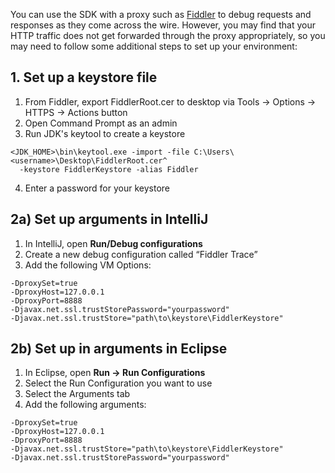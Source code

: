 You can use the SDK with a proxy such as [Fiddler](https://www.telerik.com/fiddler) to debug requests and responses as they come across the wire. However, you may find that your HTTP traffic does not get forwarded through the proxy appropriately, so you may need to follow some additional steps to set up your environment:

## 1. Set up a keystore file
1. From Fiddler, export FiddlerRoot.cer to desktop via Tools -> Options -> HTTPS -> Actions button
2. Open Command Prompt as an admin
3. Run JDK's keytool to create a keystore
```
<JDK_HOME>\bin\keytool.exe -import -file C:\Users\<username>\Desktop\FiddlerRoot.cer^ 
  -keystore FiddlerKeystore -alias Fiddler
```
4. Enter a password for your keystore

## 2a) Set up arguments in IntelliJ
1. In IntelliJ, open **Run/Debug configurations**
2. Create a new debug configuration called “Fiddler Trace”
3.	Add the following VM Options:
```
-DproxySet=true
-DproxyHost=127.0.0.1
-DproxyPort=8888
-Djavax.net.ssl.trustStorePassword="yourpassword"
-Djavax.net.ssl.trustStore="path\to\keystore\FiddlerKeystore"
```

## 2b) Set up in arguments in Eclipse
1. In Eclipse, open **Run -> Run Configurations**
2. Select the Run Configuration you want to use
3. Select the Arguments tab
4. Add the following arguments:
```
-DproxySet=true
-DproxyHost=127.0.0.1
-DproxyPort=8888
-Djavax.net.ssl.trustStore="path\to\keystore\FiddlerKeystore"
-Djavax.net.ssl.trustStorePassword="yourpassword"
```
